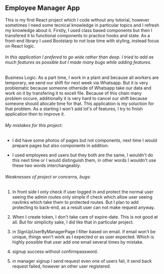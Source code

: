 ## Employee Manager App

This is my first React project which I code without any tutorial, however sometimes I need some tecnical knowledge in particular topics and I refresh my knowledge about it. Firstly, I used class based components but then I transfered it to functional components to practice hooks and state. As a front-end library I used Bootstarp to not lose time with styling, instead focus on React logic.

###### In this application I prefered to go wide rather than deep. I tried to add as much features as possible but I made many bugs while adding features.

Business Logic: As a part time, I work in a plant and because all workers are temporary, we send our shift for next week via Whatsapp. But it is very problematic because someone otherside of Whatsapp take our data and work on it by transfering it to excell file. Because of this chain many problem occure, additionally it is very hard to cancel our shift because someone should allocate time for that. This application is my soluction for that problem. As a starting I won't add lot's of features, I try to finish application then to improve it.

###### My mistakes for this project:

- I did have some photos of pages but not components, next time I would prepare pages but also components in addition.

- I used employees and users but they both are the same, I wouldn't do this next time or I would distinguish them, in other words I wouldn't use these two words interchangeably.

###### Weaknesses of project or concerns, bugs:

1. In front side I only check if user logged in and protect the normal user seeing the admin routes only simple if check which allow user seeing navlinks which take them to protected routes. But I plan to add protecting to back-end, as a result user can not make request anyway.

2. When I create token, I don't take care of expire-date. This is not good at all. But for simplicity sake, I did like that in particular project.

3. in SignUpUserByManagerPage I filter based on email. if email won't be unique, things won't work as I expected or as user expected. Which is highly possible that user add one email several times by mistake.
4. signup success without confirmpassword.
4. in manager signup I send request even one of users fail, it send back request failed, however an other user registered.
